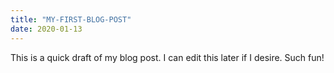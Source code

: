 ```yaml
---
title: "MY-FIRST-BLOG-POST"
date: 2020-01-13
---
```


This is a quick draft of my blog post.  I can edit this later if I desire.  Such fun!
